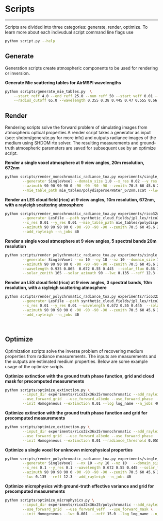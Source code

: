 # Scripts
--- 
Scripts are divided into three categories: generate, render, optimize.
To learn more about each indivudual script command line flags use
```sh
python script.py --help
```

## Generate
Generation scripts create atmospheric components to be used for rendering or inversion.

**Generate Mie scattering tables for AirMSPI wavelengths**
```sh
python scripts/generate_mie_tables.py  \
    --start_reff 4.0 --end_reff 25.0 --num_reff 50 --start_veff 0.01 --end_veff 0.2 --num veff 50 \
    --radius_cutoff 65.0 --wavelength 0.355 0.38 0.445 0.47 0.555 0.66 0.865 0.935
```


## Render
Rendering scripts solve the forward problem of simulating images from atmospheric optical properties
A render script takes a generator as input (see: shdom/generate.py for more info) and outputs radiance images of the medium using SHDOM rte solver. The resulting measurements and ground-truth atmospheric parameters are saved for subsequent use by an optimize script.

**Render a single voxel atmosphere at 9 view angles, 20m resolution, 672nm**
```sh
python scripts/render_monochromatic_radiance_toa.py experiments/single_voxel/monochromatic \
        --generator SingleVoxel --domain_size 1.0 --x_res 0.02 --y_res 0.02 --nx 10 --ny 10 --nz 10  \
        --azimuth 90 90 90 90 0 -90 -90 -90 -90 --zenith 70.5 60 45.6 26.1 0.0 26.1 45.6 60 70.5 \
        --mie_table_path mie_tables/polydisperse/Water_672nm.scat --lwc 0.1 --reff 10.0 --add_rayleigh
```

**Render an LES cloud field (rico) at 9 view angles, 10m resolution, 672nm, with a rayleigh scattering atmosphere**
```sh
python scripts/render_monochromatic_radiance_toa.py experiments/rico32x36x25/monochromatic \
        --generator LesFile --path synthetic_cloud_fields/jpl_les/rico32x36x25.txt \
        --x_res 0.01 --y_res 0.01 --mie_table_path mie_tables/polydisperse/Water_672nm.scat \
        --azimuth 90 90 90 90 0 -90 -90 -90 -90 --zenith 70.5 60 45.6 26.1 0.0 26.1 45.6 60 70.5 \
        --add_rayleigh --n_jobs 40 
```

**Render a single voxel atmosphere at 9 view angles, 5 spectral bands 20m resolution**
```sh
python scripts/render_polychromatic_radiance_toa.py experiments/single_voxel/polychromatic \
        --generator SingleVoxel --nx 10 --ny 10 --nz 10 --domain_size 1.0 --x_res 0.02 --y_res 0.02 \
        --azimuth 90 90 90 90 0 -90 -90 -90 -90 --zenith 70.5 60 45.6 26.1 0.0 26.1 45.6 60 70.5 \
        --wavelength 0.935 0.865  0.672 0.55 0.445  --solar_flux 0.86 1.008 1.553 1.853 1.868 \
        --solar_zenith 165 --solar_azimuth 90 --lwc 0.135 --reff 12.3 --add_rayleigh --n_jobs 40
```        
        
**Render an LES cloud field (rico) at 9 view angles, 3 spectral bands, 10m resolution, with a rayleigh scattering atmosphere**
```sh
python scripts/render_polychromatic_radiance_toa.py experiments/rico32x36x25/polychromatic \
        --generator LesFile --path synthetic_cloud_fields/jpl_les/rico32x36x25.txt \
        --x_res 0.01 --y_res 0.01 --wavelength 0.672 0.55 0.445  --solar_flux 1.553 1.853 1.868 \
        --azimuth 90 90 90 90 0 -90 -90 -90 -90 --zenith 70.5 60 45.6 26.1 0.0 26.1 45.6 60 70.5 \
        --add_rayleigh --n_jobs 40
```

&nbsp;

## Optimize

Optimization scripts solve the inverse problem of recovering medium properties from radiance measurements. 
The inputs are measurements and the outputs are estimated medium properties. Below are some example usage of the optimize scripts.

**Optimize extinction with the ground truth phase function, grid and cloud mask for precomputed measurements**
```sh
python scripts/optimize_extinction.py \
        --input_dir experiments/rico32x36x25/monochromatic --add_rayleigh \
        --use_forward_grid  --use_forward_albedo --use_forward_phase  --use_forward_mask \
        --init Homogeneous --extinction 0.01 --log log_name --n_jobs 40 
```  
        
**Optimize extinction with the ground truth phase function and grid for precomputed measurements**
```sh 
python scripts/optimize_extinction.py \
        --input_dir experiments/rico32x36x25/monochromatic --add_rayleigh \
        --use_forward_grid  --use_forward_albedo --use_forward_phase   \
        --init Homogeneous --extinction 0.01 --radiance_threshold 0.055 --log log_name --n_jobs 40 
```


**Optimize a single voxel for unknown microphysical properties**
```sh
python scripts/render_polychromatic_radiance_toa.py experiments/single_voxel/polychromatic \
        --generator SingleVoxel  --nx 10 --ny 10 --nz 10   --domain_size 1.0 \
        --x_res 0.1 --y_res 0.1 --wavelength 0.672 0.55 0.445 --solar_flux 1.553 1.853 1.868 \
        --azimuth 90 90 90 90 0 -90 -90 -90 -90 --zenith 70.5 60 45.6 26.1 0.0 26.1 45.6 60 70.5 \
        --lwc 0.135 --reff 12.3 --add_rayleigh --n_jobs 40
 ```      
        
**Optimize microphysics with ground-truth effective variance and grid for precomputed measurements**
```sh
python scripts/optimize_microphysics.py \
        --input_dir experiments/rico32x36x25/polychromatic --add_rayleigh\
        --use_forward_grid  --use_forward_veff  --use_forward_mask \
        --init Homogeneous --lwc 0.001  --reff 15.0 --log log_name --n_jobs 40 
```
    